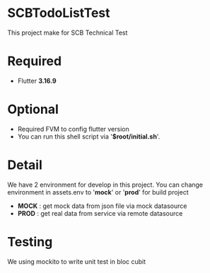 # SCBTodoListTest
This project make for SCB Technical Test

# Required
- Flutter **3.16.9**

# Optional
- Required FVM to config flutter version
- You can run this shell script via '**$root/initial.sh**'.

# Detail
We have 2 environment for develop in this project. You can change environment in assets.env to '**mock**' or '**prod**' for build project
- **MOCK** : get mock data from json file via mock datasource
- **PROD** : get real data from service via remote datasource

# Testing
We using mockito to write unit test in bloc cubit
